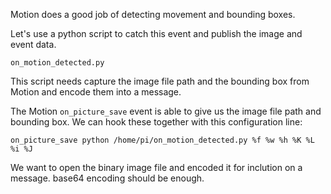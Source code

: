 
Motion does a good job of detecting movement and bounding boxes.


Let's use a python script to catch this event and publish the image and event data.

`on_motion_detected.py`

This script needs capture the image file path and the bounding box from Motion 
and encode them into a message.

The Motion `on_picture_save` event is able to give us the image file path and bounding box.
We can hook these together with this configuration line:

`on_picture_save python /home/pi/on_motion_detected.py %f %w %h %K %L %i %J`


We want to open the binary image file and encoded it for inclution on a message.
base64 encoding should be enough.




